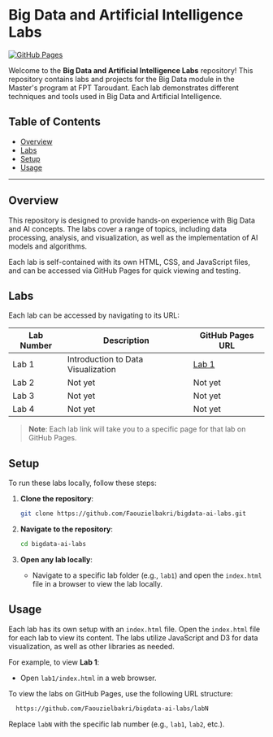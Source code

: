 # Big Data and Artificial Intelligence Labs

[![GitHub Pages](https://img.shields.io/badge/GitHub-Pages-brightgreen.svg)](https://faouzielbakri.github.io/bigdata-ai-labs/)

Welcome to the **Big Data and Artificial Intelligence Labs** repository! This repository contains labs and projects for the Big Data module in the Master's program at FPT Taroudant. Each lab demonstrates different techniques and tools used in Big Data and Artificial Intelligence.

## Table of Contents

- [Overview](#overview)
- [Labs](#labs)
- [Setup](#setup)
- [Usage](#usage)

---

## Overview

This repository is designed to provide hands-on experience with Big Data and AI concepts. The labs cover a range of topics, including data processing, analysis, and visualization, as well as the implementation of AI models and algorithms.

Each lab is self-contained with its own HTML, CSS, and JavaScript files, and can be accessed via GitHub Pages for quick viewing and testing.

## Labs

Each lab can be accessed by navigating to its URL:

| Lab Number | Description                        | GitHub Pages URL                                              |
| ---------- | ---------------------------------- | ------------------------------------------------------------- |
| Lab 1      | Introduction to Data Visualization | [Lab 1](https://faouzielbakri.github.io/bigdata-ai-labs/lab1) |
| Lab 2      | Not yet                            | Not yet                                                       |
| Lab 3      | Not yet                            | Not yet                                                       |
| Lab 4      | Not yet                            | Not yet                                                       |

> **Note**: Each lab link will take you to a specific page for that lab on GitHub Pages.

## Setup

To run these labs locally, follow these steps:

1. **Clone the repository**:

   ```bash
   git clone https://github.com/Faouzielbakri/bigdata-ai-labs.git
   ```

2. **Navigate to the repository**:

   ```bash
   cd bigdata-ai-labs
   ```

3. **Open any lab locally**:
   - Navigate to a specific lab folder (e.g., `lab1`) and open the `index.html` file in a browser to view the lab locally.

## Usage

Each lab has its own setup with an `index.html` file. Open the `index.html` file for each lab to view its content. The labs utilize JavaScript and D3 for data visualization, as well as other libraries as needed.

For example, to view **Lab 1**:

- Open `lab1/index.html` in a web browser.

To view the labs on GitHub Pages, use the following URL structure:

```bash
  https://github.com/Faouzielbakri/bigdata-ai-labs/labN
```

Replace `labN` with the specific lab number (e.g., `lab1`, `lab2`, etc.).
